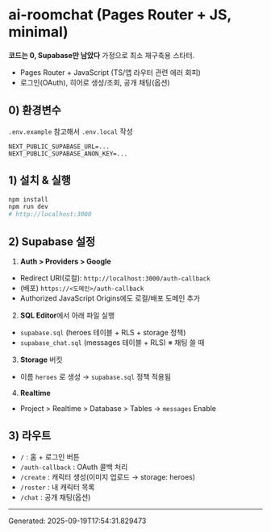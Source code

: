 # ai-roomchat (Pages Router + JS, minimal)

**코드는 0, Supabase만 남았다** 가정으로 최소 재구축용 스타터.
- Pages Router + JavaScript (TS/앱 라우터 관련 에러 회피)
- 로그인(OAuth), 히어로 생성/조회, 공개 채팅(옵션)

## 0) 환경변수
`.env.example` 참고해서 `.env.local` 작성
```
NEXT_PUBLIC_SUPABASE_URL=...
NEXT_PUBLIC_SUPABASE_ANON_KEY=...
```

## 1) 설치 & 실행
```bash
npm install
npm run dev
# http://localhost:3000
```

## 2) Supabase 설정
1) **Auth > Providers > Google**
- Redirect URI(로컬): `http://localhost:3000/auth-callback`
- (배포) `https://<도메인>/auth-callback`
- Authorized JavaScript Origins에도 로컬/배포 도메인 추가

2) **SQL Editor**에서 아래 파일 실행
- `supabase.sql`  (heroes 테이블 + RLS + storage 정책)
- `supabase_chat.sql`  (messages 테이블 + RLS)  ※ 채팅 쓸 때

3) **Storage** 버킷
- 이름 `heroes` 로 생성 → `supabase.sql` 정책 적용됨

4) **Realtime**
- Project > Realtime > Database > Tables → `messages` Enable

## 3) 라우트
- `/` : 홈 + 로그인 버튼
- `/auth-callback` : OAuth 콜백 처리
- `/create` : 캐릭터 생성(이미지 업로드 → storage: heroes)
- `/roster` : 내 캐릭터 목록
- `/chat` : 공개 채팅(옵션)

---
Generated: 2025-09-19T17:54:31.829473

